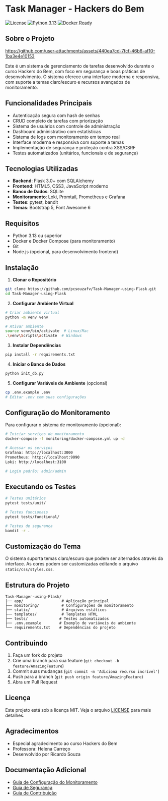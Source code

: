 # Task Manager - Hackers do Bem

[![License](https://img.shields.io/badge/License-MIT-blue.svg)](LICENSE)
[![Python 3.13](https://img.shields.io/badge/python-3.13-blue.svg)](https://www.python.org/downloads/release/python-3130/)
[![Docker Ready](https://img.shields.io/badge/Docker-Ready-blue.svg)](https://www.docker.com/)

## Sobre o Projeto


https://github.com/user-attachments/assets/440ea7cd-7fcf-46b6-af10-1ba3e4e10153


Este é um sistema de gerenciamento de tarefas desenvolvido durante o curso Hackers do Bem, com foco em segurança e boas práticas de desenvolvimento. O sistema oferece uma interface moderna e responsiva, com suporte a temas claro/escuro e recursos avançados de monitoramento.

## Funcionalidades Principais

- Autenticação segura com hash de senhas
- CRUD completo de tarefas com priorização
- Sistema de usuários com controle de administração
- Dashboard administrativo com estatísticas
- Sistema de logs com monitoramento em tempo real
- Interface moderna e responsiva com suporte a temas
- Implementação de segurança e proteção contra XSS/CSRF
- Testes automatizados (unitários, funcionais e de segurança)

## Tecnologias Utilizadas

- **Backend**: Flask 3.0+ com SQLAlchemy
- **Frontend**: HTML5, CSS3, JavaScript moderno
- **Banco de Dados**: SQLite
- **Monitoramento**: Loki, Promtail, Prometheus e Grafana
- **Testes**: pytest, bandit
- **Temas**: Bootstrap 5, Font Awesome 6

## Requisitos

- Python 3.13 ou superior
- Docker e Docker Compose (para monitoramento)
- Git
- Node.js (opcional, para desenvolvimento frontend)

## Instalação

1. **Clonar o Repositório**
```bash
git clone https://github.com/pcsouzafv/Task-Manager-using-Flask.git
cd Task-Manager-using-Flask
```

2. **Configurar Ambiente Virtual**
```bash
# Criar ambiente virtual
python -m venv venv

# Ativar ambiente
source venv/bin/activate  # Linux/Mac
.\venv\Scripts\activate  # Windows
```

3. **Instalar Dependências**
```bash
pip install -r requirements.txt
```

4. **Iniciar o Banco de Dados**
```bash
python init_db.py
```

5. **Configurar Variáveis de Ambiente** (opcional)
```bash
cp .env.example .env
# Editar .env com suas configurações
```

## Configuração do Monitoramento

Para configurar o sistema de monitoramento (opcional):

```bash
# Iniciar serviços de monitoramento
docker-compose -f monitoring/docker-compose.yml up -d

# Acessar os serviços
Grafana: http://localhost:3000
Prometheus: http://localhost:9090
Loki: http://localhost:3100

# Login padrão: admin/admin
```

## Executando os Testes

```bash
# Testes unitários
pytest tests/unit/

# Testes funcionais
pytest tests/functional/

# Testes de segurança
bandit -r .
```

## Customização do Tema

O sistema suporta temas claro/escuro que podem ser alternados através da interface. As cores podem ser customizadas editando o arquivo `static/css/styles.css`.

## Estrutura do Projeto

```
Task-Manager-using-Flask/
├── app/                 # Aplicação principal
├── monitoring/          # Configurações de monitoramento
├── static/              # Arquivos estáticos
├── templates/           # Templates HTML
├── tests/              # Testes automatizados
├── .env.example        # Exemplo de variáveis de ambiente
└── requirements.txt    # Dependências do projeto
```

## Contribuindo

1. Faça um fork do projeto
2. Crie uma branch para sua feature (`git checkout -b feature/AmazingFeature`)
3. Commit suas mudanças (`git commit -m 'Adiciona recurso incrível'`)
4. Push para a branch (`git push origin feature/AmazingFeature`)
5. Abra um Pull Request

## Licença

Este projeto está sob a licença MIT. Veja o arquivo [LICENSE](LICENSE) para mais detalhes.

## Agradecimentos

- Especial agradecimento ao curso Hackers do Bem
- Professora: Helena Carreço
- Desenvolvido por Ricardo Souza

## Documentação Adicional

- [Guia de Configuração do Monitoramento](docs/monitoring.md)
- [Guia de Segurança](docs/security.md)
- [Guia de Contribuição](docs/contributing.md)
